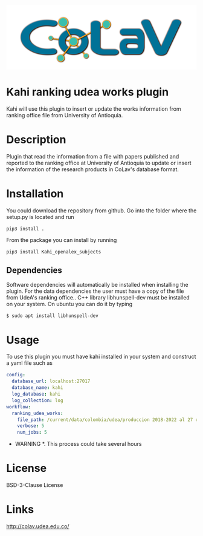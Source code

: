 <center><img src="https://raw.githubusercontent.com/colav/colav.github.io/master/img/Logo.png"/></center>

# Kahi ranking udea works plugin 
Kahi will use this plugin to insert or update the works information from ranking office file from University of Antioquia.

# Description
Plugin that read the information from a file with papers published and reported to the ranking office at University of Antioquia to update or insert the information of the research products in CoLav's database format.

# Installation
You could download the repository from github. Go into the folder where the setup.py is located and run
```shell
pip3 install .
```
From the package you can install by running
```shell
pip3 install Kahi_openalex_subjects
```

## Dependencies
Software dependencies will automatically be installed when installing the plugin.
For the data dependencies the user must have a copy of the file from UdeA's ranking office..
C++ library libhunspell-dev must be installed on your system. On ubuntu you can do it by typing
```shell
$ sudo apt install libhunspell-dev
```

# Usage
To use this plugin you must have kahi installed in your system and construct a yaml file such as
```yaml
config:
  database_url: localhost:27017
  database_name: kahi
  log_database: kahi
  log_collection: log
workflow:
  ranking_udea_works:
    file_path: /current/data/colombia/udea/produccion 2018-2022 al 27 oct 2022.xlsx
    verbose: 5
    num_jobs: 5
```

* WARNING *. This process could take several hours

# License
BSD-3-Clause License 

# Links
http://colav.udea.edu.co/

